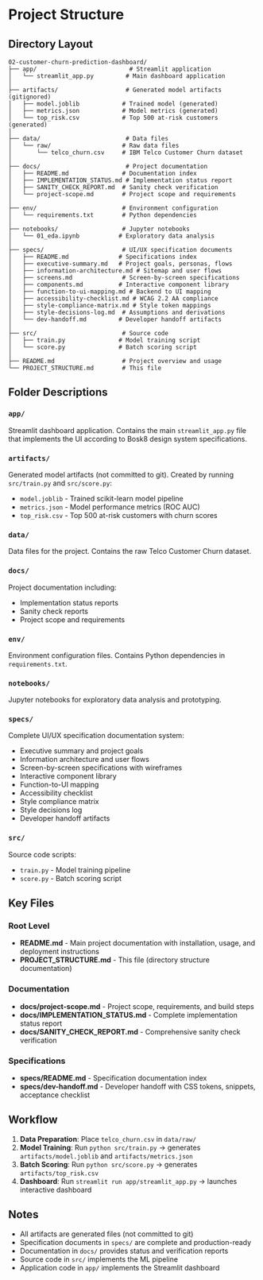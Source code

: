 # Project Structure

## Directory Layout

```
02-customer-churn-prediction-dashboard/
├── app/                          # Streamlit application
│   └── streamlit_app.py         # Main dashboard application
│
├── artifacts/                   # Generated model artifacts (gitignored)
│   ├── model.joblib            # Trained model (generated)
│   ├── metrics.json            # Model metrics (generated)
│   └── top_risk.csv            # Top 500 at-risk customers (generated)
│
├── data/                        # Data files
│   └── raw/                    # Raw data files
│       └── telco_churn.csv     # IBM Telco Customer Churn dataset
│
├── docs/                        # Project documentation
│   ├── README.md               # Documentation index
│   ├── IMPLEMENTATION_STATUS.md # Implementation status report
│   ├── SANITY_CHECK_REPORT.md  # Sanity check verification
│   └── project-scope.md        # Project scope and requirements
│
├── env/                        # Environment configuration
│   └── requirements.txt        # Python dependencies
│
├── notebooks/                  # Jupyter notebooks
│   └── 01_eda.ipynb           # Exploratory data analysis
│
├── specs/                      # UI/UX specification documents
│   ├── README.md              # Specifications index
│   ├── executive-summary.md   # Project goals, personas, flows
│   ├── information-architecture.md # Sitemap and user flows
│   ├── screens.md              # Screen-by-screen specifications
│   ├── components.md          # Interactive component library
│   ├── function-to-ui-mapping.md # Backend to UI mapping
│   ├── accessibility-checklist.md # WCAG 2.2 AA compliance
│   ├── style-compliance-matrix.md # Style token mappings
│   ├── style-decisions-log.md  # Assumptions and derivations
│   └── dev-handoff.md         # Developer handoff artifacts
│
├── src/                        # Source code
│   ├── train.py               # Model training script
│   └── score.py               # Batch scoring script
│
├── README.md                   # Project overview and usage
└── PROJECT_STRUCTURE.md        # This file
```

## Folder Descriptions

### `app/`
Streamlit dashboard application. Contains the main `streamlit_app.py` file that implements the UI according to Bosk8 design system specifications.

### `artifacts/`
Generated model artifacts (not committed to git). Created by running `src/train.py` and `src/score.py`:
- `model.joblib` - Trained scikit-learn model pipeline
- `metrics.json` - Model performance metrics (ROC AUC)
- `top_risk.csv` - Top 500 at-risk customers with churn scores

### `data/`
Data files for the project. Contains the raw Telco Customer Churn dataset.

### `docs/`
Project documentation including:
- Implementation status reports
- Sanity check reports
- Project scope and requirements

### `env/`
Environment configuration files. Contains Python dependencies in `requirements.txt`.

### `notebooks/`
Jupyter notebooks for exploratory data analysis and prototyping.

### `specs/`
Complete UI/UX specification documentation system:
- Executive summary and project goals
- Information architecture and user flows
- Screen-by-screen specifications with wireframes
- Interactive component library
- Function-to-UI mapping
- Accessibility checklist
- Style compliance matrix
- Style decisions log
- Developer handoff artifacts

### `src/`
Source code scripts:
- `train.py` - Model training pipeline
- `score.py` - Batch scoring script

## Key Files

### Root Level
- **README.md** - Main project documentation with installation, usage, and deployment instructions
- **PROJECT_STRUCTURE.md** - This file (directory structure documentation)

### Documentation
- **docs/project-scope.md** - Project scope, requirements, and build steps
- **docs/IMPLEMENTATION_STATUS.md** - Complete implementation status report
- **docs/SANITY_CHECK_REPORT.md** - Comprehensive sanity check verification

### Specifications
- **specs/README.md** - Specification documentation index
- **specs/dev-handoff.md** - Developer handoff with CSS tokens, snippets, acceptance checklist

## Workflow

1. **Data Preparation**: Place `telco_churn.csv` in `data/raw/`
2. **Model Training**: Run `python src/train.py` → generates `artifacts/model.joblib` and `artifacts/metrics.json`
3. **Batch Scoring**: Run `python src/score.py` → generates `artifacts/top_risk.csv`
4. **Dashboard**: Run `streamlit run app/streamlit_app.py` → launches interactive dashboard

## Notes

- All artifacts are generated files (not committed to git)
- Specification documents in `specs/` are complete and production-ready
- Documentation in `docs/` provides status and verification reports
- Source code in `src/` implements the ML pipeline
- Application code in `app/` implements the Streamlit dashboard

